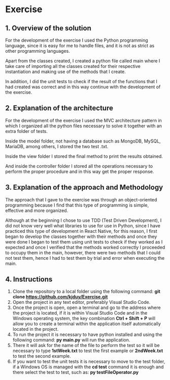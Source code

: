 # Exercise
## 1. Overview of the solution
For the development of the exercise I used the Python programming language, since it is easy for me to handle files, and it is not as strict as other programming languages.

Apart from the classes created, I created a python file called main where I take care of importing all the classes created for their respective instantiation and making use of the methods that I create.

In addition, I did the unit tests to check if the result of the functions that I had created was correct and in this way continue with the development of the exercise.

## 2. Explanation of the architecture
For the development of the exercise I used the MVC architecture pattern in which I organized all the python files necessary to solve it together with an extra folder of tests.

Inside the model folder, not having a database such as MongoDB, MySQL, MariaDB, among others, I stored the two test .txt.

Inside the view folder I stored the final method to print the results obtained.

And inside the controller folder I stored all the operations necessary to perform the proper procedure and in this way get the proper response.

## 3. Explanation of the approach and Methodology
The approach that I gave to the exercise was through an object-oriented programming because I find that this type of programming is simple, effective and more organized.

Although at the beginning I chose to use TDD (Test Driven Development), I did not know very well what libraries to use for use in Python, since I have practiced this type of development in React Native, for this reason, I first began to develop the classes together with their methods and once they were done I began to test them using unit tests to check if they worked as I expected and once I verified that the methods worked correctly I proceeded to occupy them in the main, however, there were two methods that I could not test them, hence I had to test them by trial and error when executing the main.

## 4. Instructions 
1. Clone the repository to a local folder using the following command: **git clone https://github.com/kjduy/Exercise.git**
2. Open the project in any text editor, preferably Visual Studio Code.
3. Once the project is open, open a terminal and go to the address where the project is located, if it is within Visual Studio Code and in the Windows operating system, the key combination **Ctrl + Shift + P** will allow you to create a terminal within the application itself automatically located in the project.
4. To run the project it is necessary to have python installed and using the following command: **py main.py** will run the application.
5. There it will ask for the name of the file to perform the test so it will be necessary to type **1stWeek.txt** to test the first example or **2ndWeek.txt** to test the second example.
6. If you want to test the unit tests it is necessary to move to the test folder, if a Windows OS is managed with the **cd test** command it is enough and there select the test to test, such as: **py testFileOperator.py**
